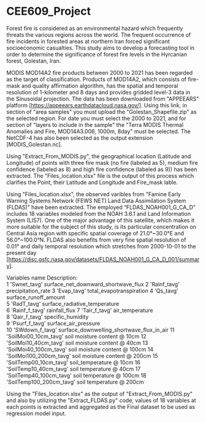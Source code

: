 # CEE609_Project

Forest fire is considered as an environmental hazard which frequently threats the various regions across the world. The frequent occurrence of fire incidents in forested areas at northern Iran forced significant socioeconomic casualties. This study aims to develop a forecasting tool in order to determine the significance of forest fire levels in the Hyrcanian forest, Golestan, Iran. 

MODIS MOD14A2 fire products between 2000 to 2021 has been regarded as the target of classification. Products of MOD14A2, which consists of fire-mask and quality affirmation algorithm, has the spatial and temporal resolution of 1-kilometer and 8 days and provides gridded level-3 data in the Sinusoidal projection. The data has been downloaded from "APPEEARS" platform [https://appeears.earthdatacloud.nasa.gov/]. Using this link, in section of "area samples" you must upload the "Golestan_Shapefile.zip" as the selected region. For date you must select the 2000 to 2021, and for section of "layers to include in the sample" the "Terra MODIS Thermal Anomalies and Fire, MOD14A3.006, 1000m, 8day" must be selected. The NetCDF-4 has also been selected as the output extension [MODIS_Golestan.nc].


Using "Extract_From_MODIS.py", the geographical location (Latitude and Longitude) of points with three fire mask (no fire (labeled as 5), medium fire confidence (labeled as 8) and high fire confidence (labeled as 9)) has been extracted. The "Files_location.xlsx" file is the output of this process which clarifies the Point, their Latitude and Longitude and Fire_mask lable.

Using "Files_location.xlsx", the observed varibles from "Famine Early Warning Systems Network (FEWS NET) Land Data Assimilation System (FLDAS)" have been extracted.
The employed “FLDAS_NOAH001_G_CA_D” includes 18 variables modeled from the NOAH 3.6.1 and Land Information System (LIS7). One of the major advantage of this satellite, which makes it more suitable for the subject of this study, is its particular concentration on Central Asia region with specific spatial coverage of 21.0°~30.0°E and 56.0°~100.0°N. FLDAS also benefits from very fine spatial resolution of 0.01° and daily temporal resolution which stretches from 2000-10-01 to the present day [https://disc.gsfc.nasa.gov/datasets/FLDAS_NOAH001_G_CA_D_001/summary]. 

   Variables name            Description:  
1 'Swnet_tavg'                surface_net_downward_shortwave_flux 
2 'Rainf_tavg'                precipitation_rate
3 'Evap_tavg'                 total_evapotranspiration 
4 'Qs_tavg'                   surface_runoff_amount   
5 'RadT_tavg'                 surface_radiative_temperature    
6 'Rainf_f_tavg'              rainfall_flux
7 'Tair_f_tavg'               air_temperature  
8 'Qair_f_tavg'               specific_humidity   
9 'Psurf_f_tavg'              surface_air_pressure  
10 'SWdown_f_tavg'            surface_downwelling_shortwave_flux_in_air
11 'SoilMoi00_10cm_tavg'      soil moisture content @ 10cm
12 'SoilMoi10_40cm_tavg'      soil moisture content @ 40cm
13 'SoilMoi40_100cm_tavg'     soil moisture content @ 100cm
14 'SoilMoi100_200cm_tavg'    soil moisture content @ 200cm
15 'SoilTemp00_10cm_tavg'     soil_temperature @ 10cm
16 'SoilTemp10_40cm_tavg'     soil temperature @ 40cm
17 'SoilTemp40_100cm_tavg'    soil temperature @ 100cm
18 'SoilTemp100_200cm_tavg'   soil temperature @ 200cm
 
Using the "Files_location.xlsx" as the output of "Extract_From_MODIS.py" and also by utilizing the "Extract_FLDAS.py" code,  values of 18 variables at each points is extracted and aggregated as the Final dataset to be used as regression model input.

